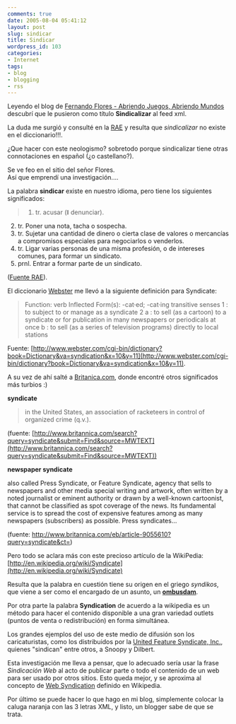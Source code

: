 ```yaml
---
comments: true
date: 2005-08-04 05:41:12
layout: post
slug: sindicar
title: Sindicar
wordpress_id: 103
categories:
- Internet
tags:
- blog
- blogging
- rss
---
```


Leyendo el blog de [Fernando Flores - Abriendo Juegos, Abriendo Mundos](http://www.fernandoflores.cl/node/523) descubrí que le pusieron como título **Sindicalizar** al feed xml.

La duda me surgió y consulté en la [RAE](http://www.rae.es/) y resulta que _sindicalizar_ no existe en el diccionario!!!.

¿Que hacer con este neologismo? sobretodo porque sindicalizar tiene otras connotaciones en español (¿o castellano?).

Se ve feo en el sitio del señor Flores.   
Así que emprendí una investigación....

La palabra ****sindicar**** existe en nuestro idioma, pero tiene los siguientes significados:

> 1. tr. acusar (ǁ denunciar).  
2. tr. Poner una nota, tacha o sospecha.  
3. tr. Sujetar una cantidad de dinero o cierta clase de valores o mercancías a compromisos especiales para negociarlos o venderlos.  
4. tr. Ligar varias personas de una misma profesión, o de intereses comunes, para formar un sindicato.  
5. prnl. Entrar a formar parte de un sindicato.

([Fuente RAE](http://www.rae.es/)).

El diccionario [Webster](http://www.webster.com/) me llevó a la siguiente definición para Syndicate:

> Function: verb Inflected Form(s): -cat·ed; -cat·ing transitive senses 1 : to subject to or manage as a syndicate 2 a : to sell (as a cartoon) to a syndicate or for publication in many newspapers or periodicals at once b : to sell (as a series of television programs) directly to local stations

Fuente: [http://www.webster.com/cgi-bin/dictionary?book=Dictionary&va=syndication&x=10&y=11](http://www.webster.com/cgi-bin/dictionary?book=Dictionary&va=syndication&x=10&y=11).

A su vez de ahí salté a [Britanica.com](http://ww.britanica.com/), donde encontré otros significados más turbios :)

**syndicate**  


> in the United States, an association of racketeers in control of organized crime (q.v.).

(fuente: [http://www.britannica.com/search?query=syndicate&submit=Find&source=MWTEXT](http://www.britannica.com/search?query=syndicate&submit=Find&source=MWTEXT))

**newspaper syndicate**

>   
also called Press Syndicate, or Feature Syndicate, agency that sells to newspapers and other media special writing and artwork, often written by a noted journalist or eminent authority or drawn by a well-known cartoonist, that cannot be classified as spot coverage of the news. Its fundamental service is to spread the cost of expensive features among as many newspapers (subscribers) as possible. Press syndicates...

(fuente: http://www.britannica.com/eb/article-9055610?query=syndicate&ct=)

  
Pero todo se aclara más con este precioso artículo de la WikiPedia:  
[http://en.wikipedia.org/wiki/Syndicate](http://en.wikipedia.org/wiki/Syndicate)

Resulta que la palabra en cuestión tiene su origen en el griego _syndikos_, que viene a ser como el encargado de un asunto, un **[ombusdam](http://en.wikipedia.org/wiki/Ombudsman)**.

Por otra parte la palabra **Syndication** de acuerdo a la wikipedia es un método para hacer el contenido disponible a una gran variedad outlets (puntos de venta o redistribución) en forma simultánea.

Los grandes ejemplos del uso de este medio de difusión son los caricaturistas, como los distribuidos por la [United Feature Syndicate, Inc.](http://www.unitedmedia.com/), quienes "sindican" entre otros, a Snoopy y Dilbert.

Esta investigación me lleva a pensar, que lo adecuado sería usar la frase _Sindicación Web_ al acto de publicar parte o todo el contenido de un web para ser usado por otros sitios. Esto queda mejor, y se aproxima al concepto de [Web Syndication](http://en.wikipedia.org/wiki/Web_syndication) definido en Wikipedia.

Por último se puede hacer lo que hago en mi blog, simplemente colocar la caluga naranja con las 3 letras XML, y listo, un blogger sabe de que se trata.



